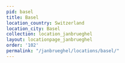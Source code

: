 ```yaml
---
pid: basel
title: Basel
location_country: Switzerland
location_city: Basel
collection: location_janbrueghel
layout: locationpage_janbrueghel
order: '102'
permalink: "/janbrueghel/locations/basel/"
---
```

